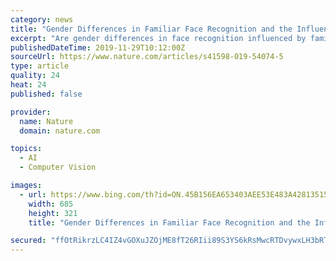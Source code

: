 ```yaml
---
category: news
title: "Gender Differences in Familiar Face Recognition and the Influence of Sociocultural Gender Inequality"
excerpt: "Are gender differences in face recognition influenced by familiarity and socio-cultural factors? Previous studies have reported gender differences in processing unfamiliar faces, consistently finding a female advantage and a female own-gender bias. However, researchers have recently highlighted that unfamiliar faces are processed less ..."
publishedDateTime: 2019-11-29T10:12:00Z
sourceUrl: https://www.nature.com/articles/s41598-019-54074-5
type: article
quality: 24
heat: 24
published: false

provider:
  name: Nature
  domain: nature.com

topics:
  - AI
  - Computer Vision

images:
  - url: https://www.bing.com/th?id=ON.45B156EA653403AEE53E483A42813515
    width: 685
    height: 321
    title: "Gender Differences in Familiar Face Recognition and the Influence of Sociocultural Gender Inequality"

secured: "ffOtRikrzLC4IZ4vGOXuJZOjME8fT26RIii89S3YS6kRsMwcRTDvywxLH3bRTbOk9CeeAfbNnadc+IXb87t/JROV4RDjjRFGrKqCuMhtbtsl4w9lIFyEiYCa34+1lz3zXdkJiv5CPvW9SNzDf93AOt0bqWPAjSWQK1h6Xuk6Dt52igQckztN00eazilK+64i2QOhpMSSq64H8DBD8+X3lcrrfepp/pMNlv48gtMVJqYT/ioEjkC1w41VlL+ie+y7+P4/tQ8ODqYc7VE4z2XEWQ==;HBx3AyOS57UWP4/OIZUqJQ=="
---
```


